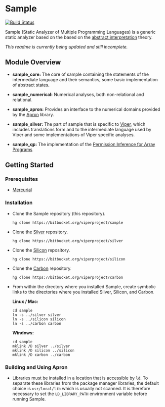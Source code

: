 # Sample

[![Build Status](https://pmbuilds.inf.ethz.ch/buildStatus/icon?job=sample)](https://pmbuilds.inf.ethz.ch/job/sample/)

Sample (Static Analyzer of Multiple Programming Languages) is a generic static analyzer based on the based on the [abstract interpretation](http://en.wikipedia.org/wiki/Abstract_interpretation) theory.

*This readme is currently being updated and still incomplete.*

## Module Overview

  * **sample_core:** The core of sample containing the statements of the intermediate language and their semantics, some basic implementation of abstract states.
 
  * **sample_numerical:** Numerical analyses, both non-relational and relational.
 
  * **sample_apron:** Provides an interface to the numerical domains provided by the [Apron](http://apron.cri.ensmp.fr/library/) library.
 
  * **sample_silver:** The part of sample that is specific to [Viper](https://www.pm.inf.ethz.ch/research/viper.html), which includes translations form and to the intermediate language used by Viper and some implementations of Viper specific analyses.
 
  * **sample_qp:** The implementation of the [Permission Inference for Array Programs](https://doi.org/10.1007/978-3-319-96142-2_7).

## Getting Started

### Prerequisites

  * [Mercurial](https://www.mercurial-scm.org/)

### Installation


  * Clone the Sample repository (this repository).
    
    ```
    hg clone https://bitbucket.org/viperproject/sample
    ```
  
  * Clone the [Silver](https://bitbucket.org/viperproject/silver) repository.
    
    ```
    hg clone https://bitbucket.org/viperproject/silver
    ```

  * Clone the [Silicon](https://bitbucket.org/viperproject/silicon) repository.
    
    ```
    hg clone https://bitbucket.org/viperproject/silicon
    ```

  * Clone the [Carbon](https://bitbucket.org/viperproject/carbon) repository.
 
    ```
    hg clone https://bitbucket.org/viperproject/carbon
    ```
   
  * From within the directory where you installed Sample, create symbolic links to the directories where you installed Silver, Silicon, and Carbon.
    
    **Linux / Mac:**
    ```
    cd sample
    ln -s ../silver silver
    ln -s ../silicon silicon
    ln -s ../carbon carbon
    ```
    
    **Windows:**
    ```
    cd sample
    mklink /D silver ../silver
    mklink /D silicon ../silicon
    mklink /D carbon ../carbon
    ```

### Building and Using Apron

  * Libraries must be installed in a location that is accessible by `ld`. To separate these libraries from the package manager libraries, the default choice is `usr/local/lib` which is usually not scanned. It is therefore necessary to set the `LD_LIBRARY_PATH` environment variable before running Sample.

